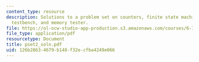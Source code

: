 ```yaml
---
content_type: resource
description: Solutions to a problem set on counters, finite state machines, Verilog
  testbench, and memory tester.
file: https://ol-ocw-studio-app-production.s3.amazonaws.com/courses/6-111-introductory-digital-systems-laboratory-spring-2006/126b28634679b148f32ecfba4249e066_pset2_soln.pdf
file_type: application/pdf
resourcetype: Document
title: pset2_soln.pdf
uid: 126b2863-4679-b148-f32e-cfba4249e066
---
```

